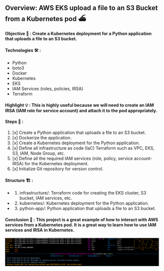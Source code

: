 ## Overview: AWS EKS upload a file to an S3 Bucket from a Kubernetes pod ⛴️

#### Objective 🎯 : Create a Kubernetes deployment for a Python application that uploads a file to an S3 bucket.

#### Technologies 🛠️ :
- Python 
- boto3 
- Docker
- Kubernetes
- EKS
- IAM Services (roles, policies, IRSA)
- Terraform

#### Highlight 💡 : This is highly useful because we will need to create an IAM IRSA (IAM role for service account) and attach it to the pod appropriately.

#### Steps 📝 :

1. [x] Create a Python application that uploads a file to an S3 bucket.  
2. [x] Dockerize the application.  
3. [x] Create a Kubernetes deployment for the Python application.  
4. [x] Define all infrastructure as code (IaC) Terraform such as VPC, EKS, S3, IAM, Node Group, etc.  
5. [x] Define all the required IAM services (role, policy, service account-IRSA) for the Kubernetes deployment.  
6. [x] Initialize Git repository for version control.  

#### Structure 🏗️ :
- 1. infrastructure/: Terraform code for creating the EKS cluster, S3 bucket, IAM services, etc.
- 2. kubernetes/: Kubernetes deployment for the Python application.
- 3. python-app/: Python application that uploads a file to an S3 bucket.

#### Conclusion 📌 : This project is a great example of how to interact with AWS services from a Kubernetes pod. It is a great way to learn how to use IAM services and IRSA in Kubernetes.

![codesnap](https://github.com/assafdori/pod-to-s3/blob/main/k9s.png)
